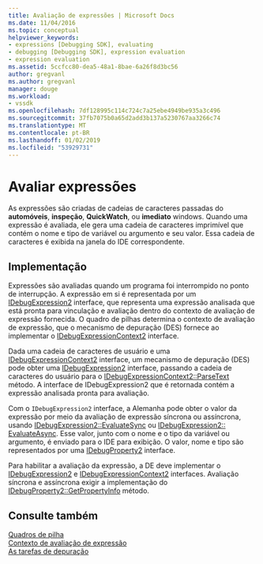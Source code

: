 ```yaml
---
title: Avaliação de expressões | Microsoft Docs
ms.date: 11/04/2016
ms.topic: conceptual
helpviewer_keywords:
- expressions [Debugging SDK], evaluating
- debugging [Debugging SDK], expression evaluation
- expression evaluation
ms.assetid: 5ccfcc80-dea5-48a1-8bae-6a26f8d3bc56
author: gregvanl
ms.author: gregvanl
manager: douge
ms.workload:
- vssdk
ms.openlocfilehash: 7df128995c114c724c7a25ebe4949be935a3c496
ms.sourcegitcommit: 37fb7075b0a65d2add3b137a5230767aa3266c74
ms.translationtype: MT
ms.contentlocale: pt-BR
ms.lasthandoff: 01/02/2019
ms.locfileid: "53929731"
---
```

# <a name="evaluate-expressions"></a>Avaliar expressões
As expressões são criadas de cadeias de caracteres passadas do **automóveis**, **inspeção**, **QuickWatch**, ou **imediato** windows. Quando uma expressão é avaliada, ele gera uma cadeia de caracteres imprimível que contém o nome e tipo de variável ou argumento e seu valor. Essa cadeia de caracteres é exibida na janela do IDE correspondente.  
  
## <a name="implementation"></a>Implementação  
 Expressões são avaliadas quando um programa foi interrompido no ponto de interrupção. A expressão em si é representada por um [IDebugExpression2](../../extensibility/debugger/reference/idebugexpression2.md) interface, que representa uma expressão analisada que está pronta para vinculação e avaliação dentro do contexto de avaliação de expressão fornecida. O quadro de pilhas determina o contexto de avaliação de expressão, que o mecanismo de depuração (DES) fornece ao implementar o [IDebugExpressionContext2](../../extensibility/debugger/reference/idebugexpressioncontext2.md) interface.  
  
 Dada uma cadeia de caracteres de usuário e uma [IDebugExpressionContext2](../../extensibility/debugger/reference/idebugexpressioncontext2.md) interface, um mecanismo de depuração (DES) pode obter uma [IDebugExpression2](../../extensibility/debugger/reference/idebugexpression2.md) interface, passando a cadeia de caracteres do usuário para o [ IDebugExpressionContext2::ParseText](../../extensibility/debugger/reference/idebugexpressioncontext2-parsetext.md) método. A interface de IDebugExpression2 que é retornada contém a expressão analisada pronta para avaliação.  
  
 Com o `IDebugExpression2` interface, a Alemanha pode obter o valor da expressão por meio da avaliação de expressão síncrona ou assíncrona, usando [IDebugExpression2::EvaluateSync](../../extensibility/debugger/reference/idebugexpression2-evaluatesync.md) ou [IDebugExpression2:: EvaluateAsync](../../extensibility/debugger/reference/idebugexpression2-evaluateasync.md). Esse valor, junto com o nome e o tipo da variável ou argumento, é enviado para o IDE para exibição. O valor, nome e tipo são representados por uma [IDebugProperty2](../../extensibility/debugger/reference/idebugproperty2.md) interface.  
  
 Para habilitar a avaliação da expressão, a DE deve implementar o [IDebugExpression2](../../extensibility/debugger/reference/idebugexpression2.md) e [IDebugExpressionContext2](../../extensibility/debugger/reference/idebugexpressioncontext2.md) interfaces. Avaliação síncrona e assíncrona exigir a implementação do [IDebugProperty2::GetPropertyInfo](../../extensibility/debugger/reference/idebugproperty2-getpropertyinfo.md) método.  
  
## <a name="see-also"></a>Consulte também  
 [Quadros de pilha](../../extensibility/debugger/stack-frames.md)   
 [Contexto de avaliação de expressão](../../extensibility/debugger/expression-evaluation-context.md)   
 [As tarefas de depuração](../../extensibility/debugger/debugging-tasks.md)